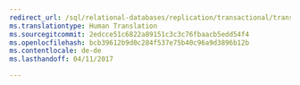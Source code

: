 ```yaml
--- 
redirect_url: /sql/relational-databases/replication/transactional/transactional-replication
ms.translationtype: Human Translation
ms.sourcegitcommit: 2edcce51c6822a89151c3c3c76fbaacb5edd54f4
ms.openlocfilehash: bcb39612b9d0c284f537e75b40c96a9d3896b12b
ms.contentlocale: de-de
ms.lasthandoff: 04/11/2017

--- 
```


